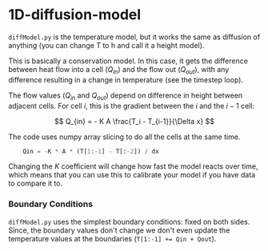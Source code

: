 # 1D-diffusion-model

````diffModel.py```` is the temperature model, but it works the same as diffusion of anything (you can change T to h and call it a height model). 

This is basically a conservation model. In this case, it gets the difference between heat flow into a cell ($Q_{in}$) and the flow out ($Q_{out}$), with any difference resulting in a change in temperature (see the timestep loop). 

The flow values ($Q_{in}$ and $Q_{out}$) depend on difference in height between adjacent cells. For cell $i$, this is the gradient between the $i$ and the $i-1$ cell:

$$ Q_{in} = - K A \frac{T_i - T_{i-1}}{\Delta x}  $$

The code uses numpy array slicing to do all the cells at the same time. 

```python
    Qin = -K * A * (T[1:-1] - T[:-2]) / dx
```

Changing the $K$ coefficient will change how fast the model reacts over time, which means that you can use this to calibrate your model if you have data to compare it to.

### Boundary Conditions
````diffModel.py```` uses the simplest boundary conditions: fixed on both sides. Since, the boundary values don't change we don't even update the temperature values at the boundaries (```T[1:-1] += Qin + Qout```).



